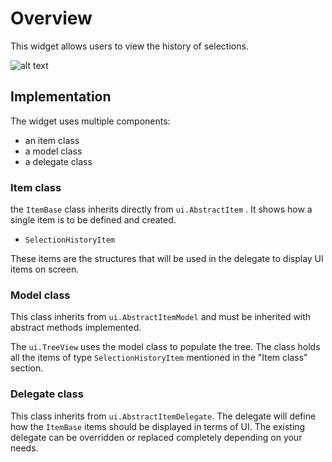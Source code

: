 # Overview

This widget allows users to view the history of selections.

![alt text](../data/images/preview.png)

## Implementation

The widget uses multiple components:
- an item class
- a model class
- a delegate class

### Item class

the `ItemBase` class inherits directly from `ui.AbstractItem` . It shows how a single item is to be defined and created.

- `SelectionHistoryItem`

These items are the structures that will be used in the delegate to display UI items on screen.

### Model class

This class inherits from `ui.AbstractItemModel` and must be inherited with abstract methods implemented.

The `ui.TreeView` uses the model class to populate the tree. The class holds all the items of type `SelectionHistoryItem` mentioned
in the "Item class" section.


### Delegate class

This class inherits from `ui.AbstractItemDelegate`. The delegate will define how the `ItemBase` items should be displayed in
terms of UI. The existing delegate can be overridden or replaced completely depending on your needs.
